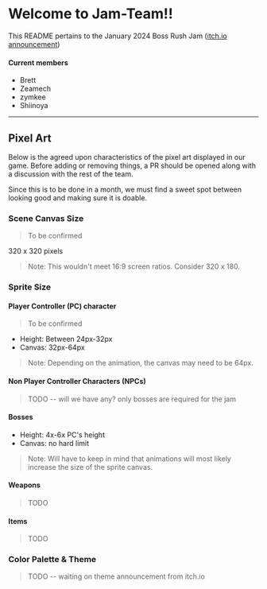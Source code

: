 # Welcome to Jam-Team!!

This README pertains to the January 2024 Boss Rush Jam ([itch.io announcement](https://itch.io/jam/boss-rush-jam-2024#:~:text=You%20have%20one%20month%20to,as%20many%20bosses%20as%20possible.))

#### Current members

- Brett
- Zeamech
- zymkee
- Shiinoya

---

## Pixel Art

Below is the agreed upon characteristics of the pixel art displayed in our game. Before adding or removing things, a PR should be opened along with a discussion with the rest of the team.

Since this is to be done in a month, we must find a sweet spot between looking good and making sure it is doable.

### Scene Canvas Size

> To be confirmed

320 x 320 pixels

> Note: This wouldn't meet 16:9 screen ratios. Consider 320 x 180.

### Sprite Size

#### Player Controller (PC) character

> To be confirmed

- Height: Between 24px-32px
- Canvas: 32px-64px

> Note: Depending on the animation, the canvas may need to be 64px.

#### Non Player Controller Characters (NPCs)

> TODO -- will we have any? only bosses are required for the jam

#### Bosses

- Height: 4x-6x PC's height
- Canvas: no hard limit

> Note: Will have to keep in mind that animations will most likely increase the size of the sprite canvas.

#### Weapons

> TODO

#### Items

> TODO

### Color Palette & Theme

> TODO -- waiting on theme announcement from itch.io
